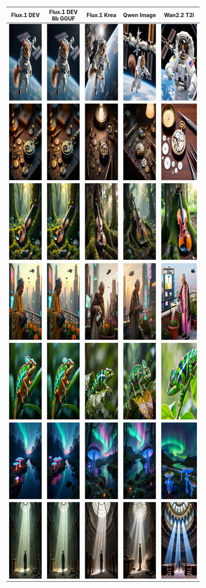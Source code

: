 | Flux.1 DEV | Flux.1 DEV 8b GGUF |Flux.1 Krea | Qwen Image | Wan2.2 T2I | 
|-------|-------|-------|-------|-------|
| <img title="Flux DEV" height="200" width="200" src="_0_ComfyUI_T2I_FLUX_20250806152_0_555_00001_.png">  | <img title="Flux DEV 8bit GGUF" height="200" width="200" src="_0_ComfyUI_T2I_FLUX_20250806152_0_555_00001_.png"> | <img title="Flux Krea" height="200" width="200" src="_0_ComfyUI_T2I_FLUX_KREA_GGUF_Q8_20250806182955_00001_.png" > | <img title="Qwen Image" height="200" width="200" src="_0_ComfyUI_T2I_qwen_20250806152828_00001_.png"> | <img title="Wan 2.2 T2I" height="200" width="200" src="_0_ComfyUI_T2I_wan2.2_20250806154736_00001_.png"> |
| <img title="Flux DEV" height="200" width="200" src="_1_ComfyUI_T2I_FLUX_20250806155718_00001_.png">  | <img title="Flux DEV 8bit GGUF" height="200" width="200" src="_1_ComfyUI_T2I_FLUX_GGUF_Q8_20250806182303_00001_.png"> | <img title="Flux Krea" height="200" width="200" src="_1_ComfyUI_T2I_FLUX_KREA_GGUF_Q8_20250806183057_00001_.png" > | <img title="Qwen Image" height="200" width="200" src="_1_ComfyUI_T2I_qwen_20250806170000_00001_.png"> | <img title="Wan 2.2 T2I" height="200" width="200" src="_1_ComfyUI_T2I_wan2.2_20250806155707_00001_.png"> |
| <img title="Flux DEV" height="200" width="200" src="_2_ComfyUI_T2I_FLUX_20250806155805_00001_.png">  | <img title="Flux DEV 8bit GGUF" height="200" width="200" src="_2_ComfyUI_T2I_FLUX_GGUF_Q8_20250806182338_00001_.png"> | <img title="Flux Krea" height="200" width="200" src="_2_ComfyUI_T2I_FLUX_KREA_GGUF_Q8_20250806183112_00001_.png" > | <img title="Qwen Image" height="200" width="200" src="_2_ComfyUI_T2I_qwen_20250806164603_00001_.png"> | <img title="Wan 2.2 T2I" height="200" width="200" src="_2_ComfyUI_T2I_wan2.2_20250806155808_00001_.png"> |
| <img title="Flux DEV" height="200" width="200" src="_3_ComfyUI_T2I_FLUX_20250806161714_00001_.png">  | <img title="Flux DEV 8bit GGUF" height="200" width="200" src="_3_ComfyUI_T2I_FLUX_GGUF_Q8_20250806182104_00001_.png"> | <img title="Flux Krea" height="200" width="200" src="_3_ComfyUI_T2I_FLUX_KREA_GGUF_Q8_20250806183140_00001_.png" > | <img title="Qwen Image" height="200" width="200" src="_3_ComfyUI_T2I_qwen_20250806164710_00001_.png"> | <img title="Wan 2.2 T2I" height="200" width="200" src="_3_ComfyUI_T2I_wan2.2_20250806162238_00001_.png"> |
| <img title="Flux DEV" height="200" width="200" src="_4_ComfyUI_T2I_FLUX_20250806161730_00001_.png">  | <img title="Flux DEV 8bit GGUF" height="200" width="200" src="_4_ComfyUI_T2I_FLUX_GGUF_Q8_20250806181924_00001_.png"> | <img title="Flux Krea" height="200" width="200" src="_4_ComfyUI_T2I_FLUX_KREA_GGUF_Q8_20250806183157_00001_.png" > | <img title="Qwen Image" height="200" width="200" src="_4_ComfyUI_T2I_qwen_20250806163155_00001_.png"> | <img title="Wan 2.2 T2I" height="200" width="200" src="_4_ComfyUI_T2I_wan2.2_20250806162234_00001_.png"> |
| <img title="Flux DEV" height="200" width="200" src="_5_ComfyUI_T2I_FLUX_20250806161720_00001_.png">  | <img title="Flux DEV 8bit GGUF" height="200" width="200" src="_5_ComfyUI_T2I_FLUX_GGUF_Q8_20250806182139_00001_.png"> | <img title="Flux Krea" height="200" width="200" src="_5_ComfyUI_T2I_qwen_20250806164553_00001_.png" > | <img title="Qwen Image" height="200" width="200" src="ComfyUI_T2I_qwen_20250825174300_00001_.png"> | <img title="Wan 2.2 T2I" height="200" width="200" src="_5_ComfyUI_T2I_wan2.2_20250806171544_00001_.png"> |
| <img title="Flux DEV" height="200" width="200" src="_6_ComfyUI_T2I_FLUX_20250806161738_00001_.png">  | <img title="Flux DEV 8bit GGUF" height="200" width="200" src="_6_ComfyUI_T2I_FLUX_GGUF_Q8_20250806182214_00001_.png"> | <img title="Flux Krea" height="200" width="200" src="_6_ComfyUI_T2I_FLUX_KREA_GGUF_Q8_20250806183232_00001_.png" > | <img title="Qwen Image" height="200" width="200" src="_6_ComfyUI_T2I_qwen_20250806164729_00001_.png"> | <img title="Wan 2.2 T2I" height="200" width="200" src="_6_ComfyUI_T2I_wan2.2_20250806162227_00001_.png"> |



